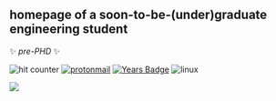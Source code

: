 ## homepage of a soon-to-be-(under)graduate engineering student
✨ _pre-PHD_ ✨ <br>

![hit counter](https://komarev.com/ghpvc/?username=melasq&style=flat-square&color=ff69b4&label=victims)
[![protonmail](https://img.shields.io/badge/asgarim@pm.me-8B89CC?style=flat-square&logo=protonmail&logoColor=white)](mailto:asgarim@pm.me)
[![Years Badge](https://badges.pufler.dev/repos/melasq?style=flat-square)](https://badges.pufler.dev)
![linux](https://img.shields.io/badge/Linux-FCC624?style=flat-square&logo=linux&logoColor=black)
<!--START_SECTION:badges-->

<!--END_SECTION:badges-->


<!-- 
<h3 align="left">Connect with me:</h3>
<p align="left">
<a href="https://codepen.io/uqmelika" target="blank"><img align="center" src="https://raw.githubusercontent.com/rahuldkjain/github-profile-readme-generator/master/src/images/icons/Social/codepen.svg" alt="uqmelika" height="30" width="40" /></a>
<a href="https://linkedin.com/in/https://www.linkedin.com/in/melody-asghari" target="blank"><img align="center" src="https://raw.githubusercontent.com/rahuldkjain/github-profile-readme-generator/master/src/images/icons/Social/linked-in-alt.svg" alt="https://www.linkedin.com/in/melody-asghari" height="30" width="40" /></a>
<a href="https://codesandbox.com/melasq" target="blank"><img align="center" src="https://cdn.jsdelivr.net/npm/simple-icons@3.0.1/icons/codesandbox.svg" alt="melasq" height="30" width="40" /></a>

![dockerbadge](https://img.shields.io/badge/mdockerq-2CA5E0?style=for-the-badge&logo=docker&logoColor=white) -->

![](https://hit.yhype.me/github/profile?user_id=44324191)
